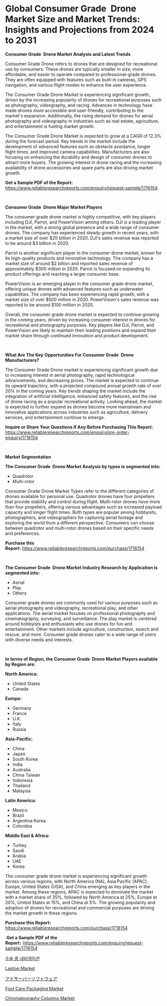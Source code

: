 <p><h1>Global Consumer Grade Drone Market Size and Market Trends: Insights and Projections from 2024 to 2031</h1></p><p><strong>Consumer Grade Drone Market Analysis and Latest Trends</strong></p>
<p><p>Consumer Grade Drone refers to drones that are designed for recreational use by consumers. These drones are typically smaller in size, more affordable, and easier to operate compared to professional-grade drones. They are often equipped with features such as built-in cameras, GPS navigation, and various flight modes to enhance the user experience.</p><p>The Consumer Grade Drone Market is experiencing significant growth, driven by the increasing popularity of drones for recreational purposes such as photography, videography, and racing. Advances in technology have made drones more accessible and user-friendly, contributing to the market's expansion. Additionally, the rising demand for drones for aerial photography and videography in industries such as real estate, agriculture, and entertainment is fueling market growth.</p><p>The Consumer Grade Drone Market is expected to grow at a CAGR of 12.3% during the forecast period. Key trends in the market include the development of advanced features such as obstacle avoidance, longer flight times, and improved camera capabilities. Manufacturers are also focusing on enhancing the durability and design of consumer drones to attract more buyers. The growing interest in drone racing and the increasing availability of drone accessories and spare parts are also driving market growth.</p></p>
<p><strong>Get a Sample PDF of the Report:&nbsp;</strong> <a href="https://www.reliableresearchreports.com/enquiry/request-sample/1716154">https://www.reliableresearchreports.com/enquiry/request-sample/1716154</a></p>
<p>&nbsp;</p>
<p><strong>Consumer Grade Drone Major Market Players</strong></p>
<p><p>The consumer grade drone market is highly competitive, with key players including DJI, Parrot, and PowerVision among others. DJI is a leading player in the market, with a strong global presence and a wide range of consumer drones. The company has experienced steady growth in recent years, with a market size of over $20 billion in 2020. DJI's sales revenue was reported to be around $3 billion in 2020.</p><p>Parrot is another significant player in the consumer drone market, known for its high-quality products and innovative technology. The company has a market size of around $2 billion and reported sales revenue of approximately $300 million in 2020. Parrot is focused on expanding its product offerings and reaching a larger consumer base.</p><p>PowerVision is an emerging player in the consumer grade drone market, offering unique drones with advanced features such as underwater capabilities. The company has been experiencing rapid growth, with a market size of over $500 million in 2020. PowerVision's sales revenue was reported to be around $100 million in 2020.</p><p>Overall, the consumer grade drone market is expected to continue growing in the coming years, driven by increasing consumer interest in drones for recreational and photography purposes. Key players like DJI, Parrot, and PowerVision are likely to maintain their leading positions and expand their market share through continued innovation and product development.</p></p>
<p>&nbsp;</p>
<p><strong>What Are The Key Opportunities For Consumer Grade Drone Manufacturers?</strong></p>
<p><p>The Consumer Grade Drone market is experiencing significant growth due to increasing interest in aerial photography, rapid technological advancements, and decreasing prices. The market is expected to continue its upward trajectory, with a projected compound annual growth rate of over 20% in the coming years. Key trends shaping the market include the integration of artificial intelligence, enhanced safety features, and the rise of drone racing as a popular recreational activity. Looking ahead, the market is expected to further expand as drones become more mainstream and innovative applications across industries such as agriculture, delivery services, and entertainment continue to emerge.</p></p>
<p><strong>Inquire or Share Your Questions If Any Before Purchasing This Report:</strong> <a href="https://www.reliableresearchreports.com/enquiry/pre-order-enquiry/1716154">https://www.reliableresearchreports.com/enquiry/pre-order-enquiry/1716154</a></p>
<p>&nbsp;</p>
<p><strong>Market Segmentation</strong></p>
<p><strong>The Consumer Grade Drone Market Analysis by types is segmented into:</strong></p>
<p><ul><li>Quadrotor</li><li>Multi-rotor</li></ul></p>
<p><p>Consumer Grade Drone Market Types refer to the different categories of drones available for personal use. Quadrotor drones have four propellers that provide stability and control during flight. Multi-rotor drones have more than four propellers, offering various advantages such as increased payload capacity and longer flight times. Both types are popular among hobbyists, photographers, and videographers for capturing aerial footage and exploring the world from a different perspective. Consumers can choose between quadrotor and multi-rotor drones based on their specific needs and preferences.</p></p>
<p><strong>Purchase this Report:&nbsp;</strong><a href="https://www.reliableresearchreports.com/purchase/1716154">https://www.reliableresearchreports.com/purchase/1716154</a></p>
<p>&nbsp;</p>
<p><strong>The Consumer Grade Drone Market Industry Research by Application is segmented into:</strong></p>
<p><ul><li>Aerial</li><li>Play</li><li>Others</li></ul></p>
<p><p>Consumer grade drones are commonly used for various purposes such as aerial photography and videography, recreational play, and other applications. The aerial market focuses on professional photography and cinematography, surveying, and surveillance. The play market is centered around hobbyists and enthusiasts who use drones for fun and entertainment. Other markets include agriculture, construction, search and rescue, and more. Consumer grade drones cater to a wide range of users with diverse needs and interests.</p></p>
<p>&nbsp;</p>
<p><strong>In terms of Region, the Consumer Grade Drone Market Players available by Region are:</strong></p>
<p>
    <p> <strong> North America: </strong>
        <ul>
            <li>United States</li>
            <li>Canada</li>
        </ul>
        </p> 
    <p> <strong> Europe: </strong>
        <ul>
            <li>Germany</li>
            <li>France</li>
            <li>U.K.</li>
            <li>Italy</li>
            <li>Russia</li>
        </ul>
        </p> 
    <p> <strong> Asia-Pacific: </strong>
        <ul>
            <li>China</li>
            <li>Japan</li>
            <li>South Korea</li>
            <li>India</li>
            <li>Australia</li>
            <li>China Taiwan</li>
            <li>Indonesia</li>
            <li>Thailand</li>
            <li>Malaysia</li>
        </ul>
        </p> 
    <p> <strong> Latin America: </strong>
        <ul>
            <li>Mexico</li>
            <li>Brazil</li>
            <li>Argentina Korea</li>
            <li>Colombia</li>
        </ul>
        </p> 
    <p> <strong> Middle East & Africa: </strong>
        <ul>
            <li>Turkey</li>
            <li>Saudi</li>
            <li>Arabia</li>
            <li>UAE</li>
            <li>Korea</li>
        </ul>
    </p>
    </p>
<p><p>The consumer grade drone market is experiencing significant growth across various regions, with North America (NA), Asia Pacific (APAC), Europe, United States (USA), and China emerging as key players in the market. Among these regions, APAC is expected to dominate the market with a market share of 35%, followed by North America at 25%, Europe at 20%, United States at 15%, and China at 5%. The growing popularity and adoption of drones for recreational and commercial purposes are driving the market growth in these regions.</p></p>
<p><strong>Purchase this Report: </strong><a href="https://www.reliableresearchreports.com/purchase/1716154">https://www.reliableresearchreports.com/purchase/1716154</a></p>
<p>&nbsp;<strong>Get a Sample PDF of the Report:&nbsp;&nbsp;</strong><a href="https://www.reliableresearchreports.com/enquiry/request-sample/1716154">https://www.reliableresearchreports.com/enquiry/request-sample/1716154</a></p>
<p><strong></strong></p>
<p><p><a href="https://medium.com/@rennessvutianitiswdpxaixh/%EC%88%98%EC%88%A0-%EC%A4%91-%EB%82%B4%EB%B9%84%EA%B2%8C%EC%9D%B4%EC%85%98-%EC%8B%9C%EC%9E%A5-%EA%B2%BD%EC%9F%81-%EB%B6%84%EC%84%9D-%EC%8B%9C%EC%9E%A5-%EB%8F%99%ED%96%A5-%EB%B0%8F-2031%EB%85%84%EA%B9%8C%EC%A7%80%EC%9D%98-%EC%A0%84%EB%A7%9D-cbc7c7af8982">수술 중 내비게이션</a></p><p><a href="https://view.publitas.com/reportprime-1/insights-into-laptop-market-size-analysing-market-share-trends-and-growth-from-2024-to-2031/">Laptop Market</a></p><p><a href="https://medium.com/@royalmiller09/%E5%BA%83%E5%91%8A%E3%82%B5%E3%83%BC%E3%83%90%E3%83%BC%E3%82%BD%E3%83%95%E3%83%88%E3%82%A6%E3%82%A7%E3%82%A2%E5%B8%82%E5%A0%B4%E8%A6%8F%E6%A8%A1-%E5%B8%82%E5%A0%B4%E5%B1%95%E6%9C%9B%E3%81%A8%E5%B8%82%E5%A0%B4%E4%BA%88%E6%B8%AC-2024%E5%B9%B4%E3%81%8B%E3%82%892031%E5%B9%B4%E3%81%BE%E3%81%A7-5d5e07c63f18">アドサーバーソフトウェア</a></p><p><a href="https://simplistic-meeting-7ee.notion.site/Foot-Care-Packaging-Market-Offers-Provide-Insightful-Data-for-the-Time-Period-from-2024-to-2031-and--22aab3264e0941e7ba19b277c547f8b2">Foot Care Packaging Market</a></p><p><a href="https://view.publitas.com/reportprime-1/chromatography-columns-market-size-focuses-on-market-dynamics-in-depth-analysis-and-future-projections-of-its-market-forecasted-for-period-from-2024-to-2031/">Chromatography Columns Market</a></p></p>